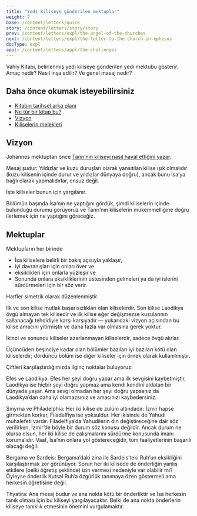 ```yaml
---
title: "Yedi kiliseye gönderilen mektuplar"
weight: 7
base: /content/letters/quick
story: /content/letters/story/story
prev: /content/letters/expl/the-angel-of-the-churches
next: /content/letters/expl/the-letter-to-the-church-in-ephesus
docType: expl
appl: /content/letters/appl/the-challenges
---
```


Vahiy Kitabı, belirlenmiş yedi kiliseye gönderilen yedi mektubu gösterir. Amaç nedir? Nasıl inşa edilir? Ve genel masaj nedir?

## Daha önce okumak isteyebilirsiniz

<a name="cf1d"></a>
- [Kitabın tarihsel arka planı](/background/history/expl/pax-romana-key-to-understand-the-book-of-revelation)
- [Ne tür bir kitap bu?](/background/literature/expl/the-book-of-revelation-how-to-read-it)
- [Vizyon](/content/letters/expl/the-vision)
- [Kiliselerin melekleri](/content/letters/expl/the-angel-of-the-churches)

## Vizyon

<a name="12bf"></a>
Johannes mektuptan önce [Tanrı’nın kiliseyi nasıl hayal ettiğini yazar](/content/letters/expl/the-vision).

Mesaj şudur: Yıldızlar ve kuzu duruşları olarak yansıtılan kilise ışık olmalıdır (kuzu kilisenin içinde durur ve yıldızlar dünyaya doğru), ancak bunu İsa’ya bağlı olarak yapmalıdırlar, onsuz değil.

İşte kiliseler bunun için yargılanır.

Bölümün başında İsa’nın ne yaptığını gördük, şimdi kiliselerin içinde bulunduğu durumu görüyoruz ve Tanrı’nın kiliselerin mükemmelliğine doğru ilerlemek için ne yaptığını göreceğiz.

## Mektuplar

<a name="e24f"></a>
Mektupların her birinde

- İsa kiliselere belirli bir bakış açısıyla yaklaşır,
- iyi davranışları için onları över ve
- eksiklikleri için onlarla yüzleşir ve
- Sonunda onlara eksikliklerinin üstesinden gelmeleri ya da iyi işlerini sürdürmeleri için bir söz verir.

Harfler simetrik olarak düzenlenmiştir.

İlk ve son kilise mutlak başarısızlıkları olan kiliselerdir. Son kilise Laodikya övgü almayan tek kilisedir ve ilk kilise eğer değişmezse kuzularının sallanacağı tehdidiyle karşı karşıyadır — yukarıdaki vizyon açısından bu kilise amacını yitirmiştir ve daha fazla var olmasına gerek yoktur.

İkinci ve sonuncu kiliseler azarlanmayan kiliselerdir, sadece övgü alırlar.

Üçüncüden beşinciye kadar olan bölümler bazıları iyi bazıları kötü olan kiliselerdir; dördüncü bölüm ise diğer kiliseler için örnek olarak kullanılmıştır.

Çiftleri karşılaştırdığımızda ilginç noktalar buluyoruz:

Efes ve Laodikya: Efes her şeyi doğru yapar ama ilk sevgisini kaybetmiştir, Laodikya ise hiçbir şeyi doğru yapmaz ama kendi kendini aldatan bir dünyada yaşar. Ama sevgi olmadan her şeyi doğru yapsanız da Laodikya’dan daha iyi olamazsınız ve amacınızı kaybedersiniz.

Smyrna ve Philadelphia: Her iki kilise de zulüm altındadır: İzmir hapse girmekten korkar, Filadelfiya ise yoksuldur. Her ikisinde de Yahudi muhalefeti vardır. Filadelfiya’da Yahudilerin din değiştireceğine dair söz verilirken, İzmir’de böyle bir durum söz konusu değildir. Ancak durum ne olursa olsun, her iki kilise de çalışmalarını sürdürme konusunda imanı korumalıdır. Vaat, İsa’nın onlara yol göstereceğidir, tüm faaliyetlerinin başarılı olacağı değil.

Bergama ve Sardeis: Bergama’daki zina ile Sardeis’teki Ruh’un eksikliğini karşılaştırmak zor görünüyor. Sorun her iki kilisede de önderliğin yanlış etkilere (belki öğretiş şeklinde) izin vermesi nedeniyle var olabilir mi? Öyleyse önderlik Kutsal Ruh’a özgürlük tanımaya özen göstermeli ama herkesin öğretisine değil.

Thyatira: Ana mesaj budur ve ana nokta kötü bir önderliktir ve İsa herkesin tanık olması için bu kiliseyi yargılayacaktır. Belki de ana nokta önderlerin kiliseye tanıklık etmesinin önemini vurgulamaktır.

